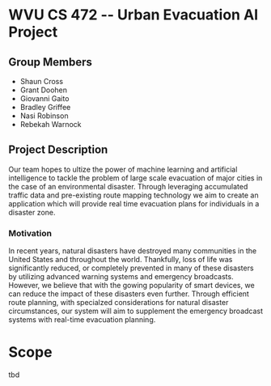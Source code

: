 # WVU CS 472 -- Urban Evacuation AI Project

## Group Members
* Shaun Cross
* Grant Doohen
* Giovanni Gaito
* Bradley Griffee
* Nasi Robinson
* Rebekah Warnock

## Project Description
Our team hopes to ultize the power of machine learning and artificial intelligence to tackle the problem of large scale evacuation of major cities in the case of an environmental disaster. Through leveraging accumulated traffic data and pre-existing route mapping technology we aim to create an application which will provide real time evacuation plans for individuals in a disaster zone.

### Motivation
In recent years, natural disasters have destroyed many communities in the United States and throughout the world. Thankfully, loss of life was significantly reduced, or completely prevented in many of these disasters by utilizing advanced warning systems and emergency broadcasts. However, we believe that with the gowing popularity of smart devices, we can reduce the impact of these disasters even further. Through efficient route planning, with specialzed considerations for natural disaster circumstances, our system will aim to supplement the emergency broadcast systems with real-time evacuation planning.

# Scope
tbd
